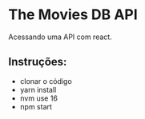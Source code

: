 # The Movies DB API 

Acessando uma API com react.

## Instruções:

- clonar o código
- yarn install
- nvm use 16 
- npm start
